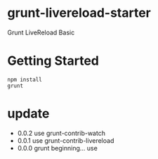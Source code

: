 grunt-livereload-starter
========================

Grunt LiveReload Basic

# Getting Started

	npm install
	grunt

# update

- 0.0.2 use grunt-contrib-watch
- 0.0.1 use grunt-contrib-livereload
- 0.0.0 grunt beginning... use

